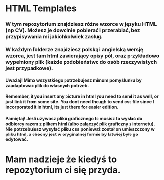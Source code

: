 # HTML Templates

### W tym repozytorium znajdziesz różne wzorce w języku HTML (np CV). Możesz je dowolnie pobierać i przerabiać, bez przypisywania mi jakichkolwiek zasług.

### W każdym folderze znajdziesz polską i angielską wersję wzorca, jest tam html zawierający opisy pól, oraz przykładowo wypełniony plik (każde podobieństwo do osób rzeczywistych jest przypadkowe).

#### Uważaj! Mimo wszystkiego potrzebujesz mimum pomyślunku by zaadaptować plik do własnych potrzeb.
#### Remember, if you insert any picture in html you need to send it as well, or just link it from some site. You dont need though to send css file since I incorporated it in html, its just there for easier edition.
#### Pamiętaj! Jeśli używasz pliku graficznego to musisz to wysłać do odbiorcy razem z plikem html (albo załączyć plik graficzny z internetu). Nie potrzebujesz wysyłać pliku css ponieważ został on umieszczony w pliku html, a obecny jest w oryginalnej formie by łatwiej było go edytować.

# Mam nadzieje że kiedyś to repozytorium ci się przyda.